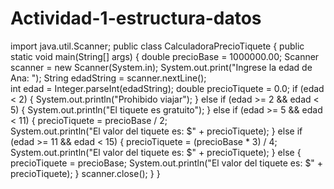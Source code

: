# Actividad-1-estructura-datos
import java.util.Scanner;
public class CalculadoraPrecioTiquete {
public static void main(String[] args) {
double precioBase = 1000000.00;
Scanner scanner = new Scanner(System.in);
System.out.print("Ingrese la edad de Ana: ");
String edadString = scanner.nextLine();  
int edad = Integer.parseInt(edadString);
double precioTiquete = 0.0;
if (edad < 2) {
System.out.println("Prohibido viajar");
} else if (edad >= 2 && edad < 5) {
System.out.println("El tiquete es gratuito");
} else if (edad >= 5 && edad < 11) {
 precioTiquete = precioBase / 2;  
System.out.println("El valor del tiquete es: $" + precioTiquete);
} else if (edad >= 11 && edad < 15) {
precioTiquete = (precioBase * 3) / 4;  
System.out.println("El valor del tiquete es: $" + precioTiquete);
} else {
precioTiquete = precioBase; 
System.out.println("El valor del tiquete es: $" + precioTiquete);
}
scanner.close();
}
}
